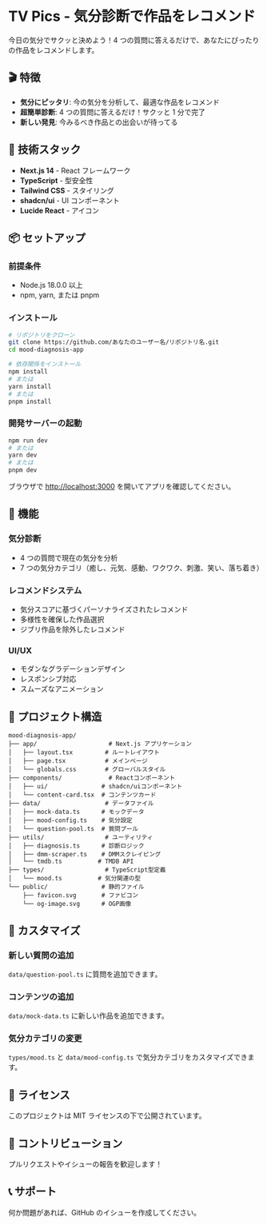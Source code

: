 # TV Pics - 気分診断で作品をレコメンド

今日の気分でサクッと決めよう！4 つの質問に答えるだけで、あなたにぴったりの作品をレコメンドします。

## 🎬 特徴

- **気分にピッタリ**: 今の気分を分析して、最適な作品をレコメンド
- **超簡単診断**: 4 つの質問に答えるだけ！サクッと 1 分で完了
- **新しい発見**: 今みるべき作品との出会いが待ってる

## 🚀 技術スタック

- **Next.js 14** - React フレームワーク
- **TypeScript** - 型安全性
- **Tailwind CSS** - スタイリング
- **shadcn/ui** - UI コンポーネント
- **Lucide React** - アイコン

## 📦 セットアップ

### 前提条件

- Node.js 18.0.0 以上
- npm, yarn, または pnpm

### インストール

```bash
# リポジトリをクローン
git clone https://github.com/あなたのユーザー名/リポジトリ名.git
cd mood-diagnosis-app

# 依存関係をインストール
npm install
# または
yarn install
# または
pnpm install
```

### 開発サーバーの起動

```bash
npm run dev
# または
yarn dev
# または
pnpm dev
```

ブラウザで [http://localhost:3000](http://localhost:3000) を開いてアプリを確認してください。

## 🎯 機能

### 気分診断

- 4 つの質問で現在の気分を分析
- 7 つの気分カテゴリ（癒し、元気、感動、ワクワク、刺激、笑い、落ち着き）

### レコメンドシステム

- 気分スコアに基づくパーソナライズされたレコメンド
- 多様性を確保した作品選択
- ジブリ作品を除外したレコメンド

### UI/UX

- モダンなグラデーションデザイン
- レスポンシブ対応
- スムーズなアニメーション

## 📁 プロジェクト構造

```
mood-diagnosis-app/
├── app/                    # Next.js アプリケーション
│   ├── layout.tsx         # ルートレイアウト
│   ├── page.tsx           # メインページ
│   └── globals.css        # グローバルスタイル
├── components/             # Reactコンポーネント
│   ├── ui/               # shadcn/uiコンポーネント
│   └── content-card.tsx  # コンテンツカード
├── data/                  # データファイル
│   ├── mock-data.ts      # モックデータ
│   ├── mood-config.ts    # 気分設定
│   └── question-pool.ts  # 質問プール
├── utils/                 # ユーティリティ
│   ├── diagnosis.ts      # 診断ロジック
│   ├── dmm-scraper.ts    # DMMスクレイピング
│   └── tmdb.ts          # TMDB API
├── types/                 # TypeScript型定義
│   └── mood.ts          # 気分関連の型
└── public/               # 静的ファイル
    ├── favicon.svg       # ファビコン
    └── og-image.svg      # OGP画像
```

## 🎨 カスタマイズ

### 新しい質問の追加

`data/question-pool.ts` に質問を追加できます。

### コンテンツの追加

`data/mock-data.ts` に新しい作品を追加できます。

### 気分カテゴリの変更

`types/mood.ts` と `data/mood-config.ts` で気分カテゴリをカスタマイズできます。

## 📝 ライセンス

このプロジェクトは MIT ライセンスの下で公開されています。

## 🤝 コントリビューション

プルリクエストやイシューの報告を歓迎します！

## 📞 サポート

何か問題があれば、GitHub のイシューを作成してください。
